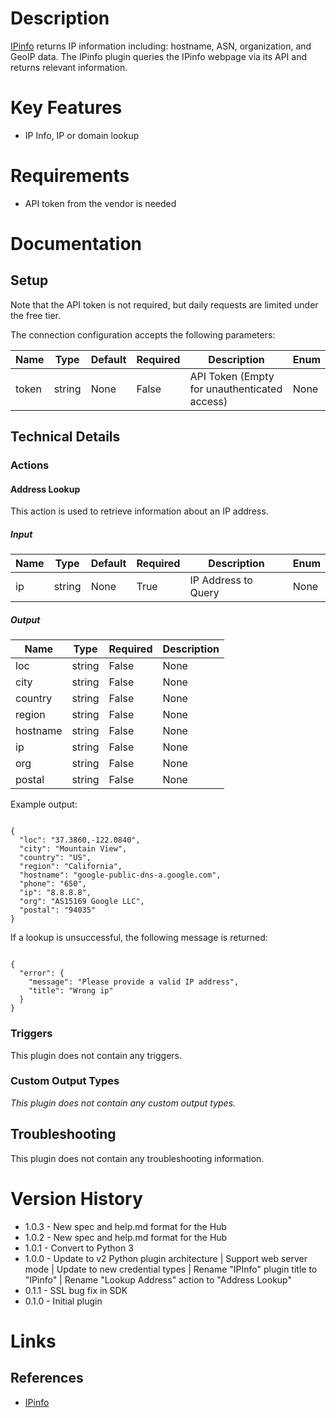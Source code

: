 # Description

[IPinfo](https://ipinfo.io/) returns IP information including: hostname, ASN, organization, and GeoIP data.
The IPinfo plugin queries the IPinfo webpage via its API and returns relevant information.

# Key Features

* IP Info, IP or domain lookup

# Requirements

* API token from the vendor is needed

# Documentation

## Setup

Note that the API token is not required, but daily requests are limited under the free tier.

The connection configuration accepts the following parameters:

|Name|Type|Default|Required|Description|Enum|
|----|----|-------|--------|-----------|----|
|token|string|None|False|API Token (Empty for unauthenticated access)|None|

## Technical Details

### Actions

#### Address Lookup

This action is used to retrieve information about an IP address.

##### Input

|Name|Type|Default|Required|Description|Enum|
|----|----|-------|--------|-----------|----|
|ip|string|None|True|IP Address to Query|None|

##### Output

|Name|Type|Required|Description|
|----|----|--------|-----------|
|loc|string|False|None|
|city|string|False|None|
|country|string|False|None|
|region|string|False|None|
|hostname|string|False|None|
|ip|string|False|None|
|org|string|False|None|
|postal|string|False|None|

Example output:

```

{
  "loc": "37.3860,-122.0840",
  "city": "Mountain View",
  "country": "US",
  "region": "California",
  "hostname": "google-public-dns-a.google.com",
  "phone": "650",
  "ip": "8.8.8.8",
  "org": "AS15169 Google LLC",
  "postal": "94035"
}

```

If a lookup is unsuccessful, the following message is returned:

```

{
  "error": {
    "message": "Please provide a valid IP address",
    "title": "Wrong ip"
  }
}

```

### Triggers

This plugin does not contain any triggers.

### Custom Output Types

_This plugin does not contain any custom output types._

## Troubleshooting

This plugin does not contain any troubleshooting information.

# Version History

* 1.0.3 - New spec and help.md format for the Hub
* 1.0.2 - New spec and help.md format for the Hub
* 1.0.1 - Convert to Python 3
* 1.0.0 - Update to v2 Python plugin architecture | Support web server mode | Update to new credential types | Rename "IPInfo" plugin title to "IPinfo" | Rename "Lookup Address" action to "Address Lookup"
* 0.1.1 - SSL bug fix in SDK
* 0.1.0 - Initial plugin

# Links

## References

* [IPinfo](https://ipinfo.io/)

